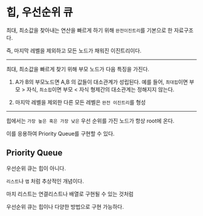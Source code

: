 # 힙, 우선순위 큐

최대, 최소값을 찾아내는 연산을 빠르게 하기 위해 `완전이진트리`를 기본으로 한 자료구조다.

즉, 마지막 레벨을 제외하고 모든 노드가 채워진 이진트리이다.

---

최대, 최소값을 빠르게 찾기 위해 부모 노드가 다음 특징을 가진다.

1. A가 B의 부모노드면 A,B 의 값들이 대소관계가 성립된다.
예를 들어, `최대힙`이면 부모 > 자식, `최소힙`이면 부모 < 자식 형제간의 대소관계는 정해지지 않는다.

2. 마지막 레벨을 제외한 다른 모든 레벨은 `완전 이진트리`를 형성

---

힙에서는 `가장 높은 혹은 가장 낮은` 우선 순위를 가진 노드가 항상 root에 온다.


이를 응용하여 Priority Queue를 구현할 수 있다.

## Priority Queue

우선순위 큐는 힙이 아니다.

`리스트`나 `맵` 처럼 추상적인 개념이다.

마치 리스트는 연결리스트나 배열로 구현될 수 있는 것처럼

우선순위 큐는 힙이나 다양한 방법으로 구현 가능하다.
